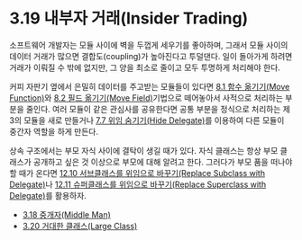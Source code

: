 # 3.19 내부자 거래(Insider Trading)
소프트웨어 개발자는 모듈 사이에 벽을 두껍게 세우기를 좋아하며, 그래서 모듈 사이의 데이터 거래가 많으면 결합도(coupling)가 높아진다고 투덜댄다. 일이 돌아가게 하려면 거래가 이뤄질 수 밖에 없지만, 그 양을 최소로 줄이고 모두 투명하게 처리해야 한다.

커피 자판기 옆에서 은밀히 데이터를 주고받는 모듈들이 있다면 [8.1 함수 옮기기(Move Function)](https://github.com/wonder13662/refactoring-v2/blob/writing/chapter08/8-1.md)와 [8.2 필드 옮기기(Move Field)](https://github.com/wonder13662/refactoring-v2/blob/writing/chapter08/8-2.md)기법으로 떼어놓아서 사적으로 처리하는 부분을 줄인다. 여러 모듈이 같은 관심사를 공유한다면 공통 부분을 정식으로 처리하는 제 3의 모듈을 새로 만들거나 [7.7 위임 숨기기(Hide Delegate)](https://github.com/wonder13662/refactoring-v2/blob/writing/chapter07/7-7.md)를 이용하여 다른 모듈이 중간자 역할을 하게 만든다.

상속 구조에서는 부모 자식 사이에 결탁이 생길 때가 있다. 자식 클래스는 항상 부모 클래스가 공개하고 싶은 것 이상으로 부모에 대해 알려고 한다. 그러다가 부모 품을 떠나야 할 때가 온다면 [12.10 서브클래스를 위임으로 바꾸기(Replace Subclass with Delegate)](https://github.com/wonder13662/refactoring-v2/blob/writing/chapter12/12-10.md)나 [12.11 슈퍼클래스를 위임으로 바꾸기(Replace Superclass with Delegate)](https://github.com/wonder13662/refactoring-v2/blob/writing/chapter12/12-11.md)를 활용하자.

- [3.18 중개자(Middle Man)](https://github.com/wonder13662/refactoring-v2/blob/writing/chapter03/3-18.md)
- [3.20 거대한 클래스(Large Class)](https://github.com/wonder13662/refactoring-v2/blob/writing/chapter03/3-20.md)